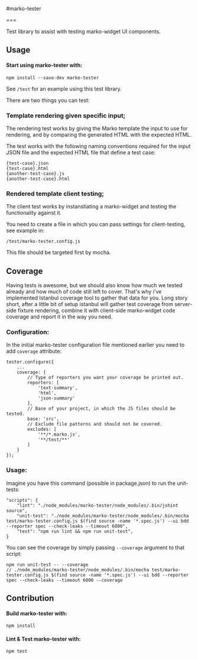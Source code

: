 #marko-tester

===

Test library to assist with testing marko-widget UI components.

## Usage

#### Start using marko-tester with:

```
npm install --save-dev marko-tester
```

See `/test` for an example using this test library.

There are two things you can test:

### Template rendering given specific input;

The rendering test works by giving the Marko template the input to use for rendering, and by comparing the generated HTML with the expected HTML.


The test works with the following naming conventions required for the input JSON file and the expected HTML file that define a test case:

```
{test-case}.json
{test-case}.html
{another-test-case}.js
{another-test-case}.html
```

### Rendered template client testing;

The client test works by instanstiating a marko-widget and testing the functionality against it.

You need to create a file in which you can pass settings for client-testing, see example in:

```
/test/marko-tester.config.js
```

This file should be targeted first by mocha.

## Coverage

Having tests is awesome, but we should also know how much we tested already and how much of code still left to cover. That's why i've implemented Istanbul coverage tool to gather that data for you. Long story short, after a little bit of setup istanbul will gather test coverage from server-side fixture rendering, combine it with client-side marko-widget code coverage and report it in the way you need.

### Configuration:

In the initial marko-tester configuration file mentioned earlier you need to add `coverage` attribute:

```
tester.configure({
    ...
    coverage: {
        // Type of reporters you want your coverage be printed out.
        reporters: [
            'text-summary',
            'html',
            'json-summary'
        ],
        // Base of your project, in which the JS files should be tested.
        base: 'src',
        // Exclude file patterns and should not be covered.
        excludes: [
            '**/*.marko.js',
            '**/test/**'
        ]
    }
});
```

### Usage:

Imagine you have this command (possible in package.json) to run the unit-tests:

``` 
"scripts": {
    "lint": "./node_modules/marko-tester/node_modules/.bin/jshint source",
    "unit-test": "./node_modules/marko-tester/node_modules/.bin/mocha test/marko-tester.config.js $(find source -name '*.spec.js') --ui bdd --reporter spec --check-leaks --timeout 6000",
    "test": "npm run lint && npm run unit-test",
}
```

You can see the coverage by simply passing `--coverage` argument to that script:

```
npm run unit-test -- --coverage
// ./node_modules/marko-tester/node_modules/.bin/mocha test/marko-tester.config.js $(find source -name '*.spec.js') --ui bdd --reporter spec --check-leaks --timeout 6000 --coverage
```

## Contribution

#### Build marko-tester with:

```
npm install
```

#### Lint & Test marko-tester with:

```
npm test
```
